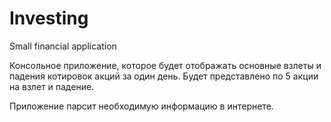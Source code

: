 # Investing
Small financial  application

Консольное приложение, которое будет отображать основные взлеты и падения котировок акций за один день. Будет представлено по 5 акции на взлет и падение.

Приложение парсит необходимую информацию в интернете.
